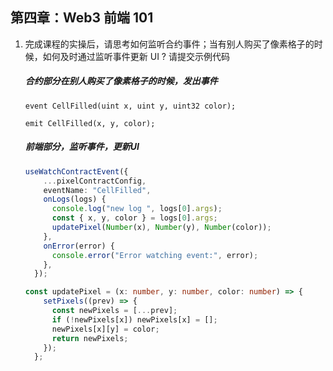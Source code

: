 ## 第四章：Web3 前端 101

1. 完成课程的实操后，请思考如何监听合约事件；当有别人购买了像素格子的时候，如何及时通过监听事件更新 UI ? 请提交示例代码

   ##### 合约部分在别人购买了像素格子的时候，发出事件

   ``````solidity
   event CellFilled(uint x, uint y, uint32 color);
   
   emit CellFilled(x, y, color);
   ``````

   ##### 前端部分，监听事件，更新UI

   ``````typescript
   useWatchContractEvent({
       ...pixelContractConfig,
       eventName: "CellFilled",
       onLogs(logs) {
         console.log("new log ", logs[0].args);
         const { x, y, color } = logs[0].args;
         updatePixel(Number(x), Number(y), Number(color));
       },
       onError(error) {
         console.error("Error watching event:", error);
       },
     });
   
   const updatePixel = (x: number, y: number, color: number) => {
       setPixels((prev) => {
         const newPixels = [...prev];
         if (!newPixels[x]) newPixels[x] = [];
         newPixels[x][y] = color;
         return newPixels;
       });
     };
   ``````

   
